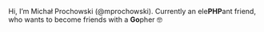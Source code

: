 Hi, I’m Michał Prochowski (@mprochowski). Currently an ele**PHP**ant friend, who wants to become friends with a **Go**pher :nerd_face:
<!--- - 👀 I’m interested in ...
- 🌱 I’m currently learning Golang, k8s
- 💞️ I’m looking to collaborate on ...
- 📫 How to reach me ... --->


<!---
mprochowski/mprochowski is a ✨ special ✨ repository because its `README.md` (this file) appears on your GitHub profile.
You can click the Preview link to take a look at your changes.
--->
